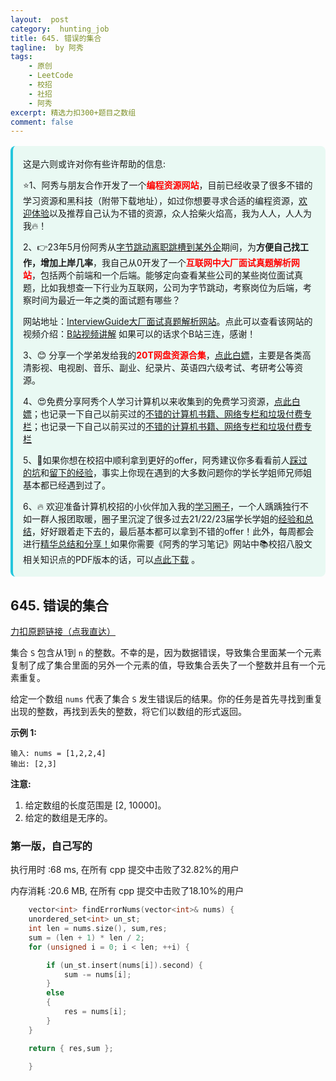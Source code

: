 ```yaml
---
layout:  post
category:  hunting_job
title: 645. 错误的集合
tagline:  by 阿秀
tags:
    - 原创
    - LeetCode
    - 校招
    - 社招
    - 阿秀
excerpt: 精选力扣300+题目之数组
comment: false
---
```




<div style="border-color: #24C6DC;
            background-color: #e9f9f3;         
            margin: 1rem 0;
        padding: .25rem 1rem;
        border-left-width: .3rem;
        border-left-style: solid;
        border-radius: .5rem;
        color: inherit;">
  <p>这是六则或许对你有些许帮助的信息:</p>
<p>⭐️1、阿秀与朋友合作开发了一个<span style="font-weight:bold;color:red">编程资源网站</span>，目前已经收录了很多不错的学习资源和黑科技（附带下载地址），如过你想要寻求合适的编程资源，<a href="https://tools.interviewguide.cn/home" style="text-decoration: underline" target="_blank">欢迎体验</a>以及推荐自己认为不错的资源，众人拾柴火焰高，我为人人，人人为我🔥！</p>  <p>2、👉23年5月份阿秀从<a style="text-decoration: underline" href="https://mp.weixin.qq.com/s?__biz=Mzk0ODU4MzEzMw==&mid=2247512170&idx=1&sn=c4a04a383d2dfdece676b75f17224e78" target="_blank">字节跳动离职跳槽到某外企</a>期间，为<span style="font-weight:bold">方便自己找工作，增加上岸几率</span>，我自己从0开发了一个<span style="font-weight:bold;color:red">互联网中大厂面试真题解析网站</span>，包括两个前端和一个后端。能够定向查看某些公司的某些岗位面试真题，比如我想查一下行业为互联网，公司为字节跳动，考察岗位为后端，考察时间为最近一年之类的面试题有哪些？
<div align="center">
</div>网站地址：<a style="text-decoration: underline" href="https://top.interviewguide.cn/" target="_blank">InterviewGuide大厂面试真题解析网站</a>。点此可以查看该网站的视频介绍：<a style="text-decoration: underline" href="https://www.bilibili.com/video/BV1f94y1C7BL" target="_blank">B站视频讲解</a>   如果可以的话求个B站三连，感谢！
  </p>3、😊
    分享一个学弟发给我的<span style="font-weight:bold;color:red">20T网盘资源合集</span>，<a style="text-decoration: underline" href="https://docs.qq.com/sheet/DY3VPVklVaFFMcUZ4?tab=9h5afr" target="_blank">点此白嫖</a>，主要是各类高清影视、电视剧、音乐、副业、纪录片、英语四六级考试、考研考公等资源。
  </p>
  <p>4、😍免费分享阿秀个人学习计算机以来收集到的免费学习资源，<a style="text-decoration: underline" href="/notes/07-resources/01-free/01-introduce.html" target="_blank">点此白嫖</a>；也记录一下自己以前买过的<a style="text-decoration: underline" href="/notes/07-resources/02-precious.html" target="_blank">不错的计算机书籍、网络专栏和垃圾付费专栏</a>；也记录一下自己以前买过的<a style="text-decoration: underline" href="/notes/07-resources/02-precious.html" target="_blank">不错的计算机书籍、网络专栏和垃圾付费专栏</a>
  </p>
  <p>5、🚀如果你想在校招中顺利拿到更好的offer，阿秀建议你多看看前人<a style="text-decoration: underline" href="https://www.yuque.com/tuobaaxiu/httmmc/npg1k81zeq4wfpyz" target="_blank">踩过的坑</a>和<a style="text-decoration: underline"  target="_blank" href="https://www.yuque.com/tuobaaxiu/httmmc/gge9ppd0mbu2d3dp">留下的经验</a>，事实上你现在遇到的大多数问题你的学长学姐师兄师姐基本都已经遇到过了。
  </p>
  <p>6、🔥 欢迎准备计算机校招的小伙伴加入我的<a  style="text-decoration: underline" href="https://www.yuque.com/tuobaaxiu/httmmc/xg0otqvc17wfx4u9" target="_blank">学习圈子</a>，一个人踽踽独行不如一群人报团取暖，圈子里沉淀了很多过去21/22/23届学长学姐的<a  style="text-decoration: underline" href="https://www.yuque.com/tuobaaxiu/httmmc/gge9ppd0mbu2d3dp" target="_blank">经验和总结</a>，好好跟着走下去的，最后基本都可以拿到不错的offer！此外，每周都会进行<a  style="text-decoration: underline" href="https://www.yuque.com/tuobaaxiu/httmmc/npg1k81zeq4wfpyz" target="_blank">精华总结和分享！</a>如果你需要《阿秀的学习笔记》网站中📚︎校招八股文相关知识点的PDF版本的话，可以<a style="text-decoration: underline" href="https://www.yuque.com/tuobaaxiu/httmmc/qs0yn66apvkzw0ps" target="_blank">点此下载</a> 。</p>   </div>


## 645. 错误的集合

[力扣原题链接（点我直达）](https://leetcode-cn.com/problems/set-mismatch/)

集合 `S` 包含从1到 `n` 的整数。不幸的是，因为数据错误，导致集合里面某一个元素复制了成了集合里面的另外一个元素的值，导致集合丢失了一个整数并且有一个元素重复。

给定一个数组 `nums` 代表了集合 `S` 发生错误后的结果。你的任务是首先寻找到重复出现的整数，再找到丢失的整数，将它们以数组的形式返回。

**示例 1:**

```
输入: nums = [1,2,2,4]
输出: [2,3]
```

**注意:**

1. 给定数组的长度范围是 [2, 10000]。
2. 给定的数组是无序的。



### 第一版，自己写的



执行用时 :68 ms, 在所有 cpp 提交中击败了32.82%的用户

内存消耗 :20.6 MB, 在所有 cpp 提交中击败了18.10%的用户



```c++
    vector<int> findErrorNums(vector<int>& nums) {
    unordered_set<int> un_st;
	int len = nums.size(), sum,res;
	sum = (len + 1) * len / 2;
	for (unsigned i = 0; i < len; ++i) {

		if (un_st.insert(nums[i]).second) {
			sum -= nums[i];
		}
		else
		{
			res = nums[i];
		}
	}

	return { res,sum };
       
    }
```



<p id="词典中最长的单词"></p>



